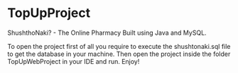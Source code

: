 # TopUpProject
ShushthoNaki? - The Online Pharmacy
Built using Java and MySQL.

To open the project first of all you require to execute the shushtonaki.sql file to get the database in your machine.
Then open the project inside the folder TopUpWebProject in your IDE and run. Enjoy!